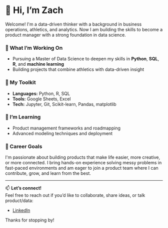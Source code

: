 # 👋 Hi, I’m Zach

Welcome! I'm a data-driven  thinker with a background in business operations, athletics, and analytics. Now I am building the skills to become a product manager with a strong foundation in data science.

### 🚀 What I’m Working On
- Pursuing a Master of Data Science to deepen my skills in **Python**, **SQL**, **R**, and **machine learning**
- Building projects that combine athletics with data-driven insight

### 🔧 My Toolkit
- **Languages:** Python, R, SQL
- **Tools:** Google Sheets, Excel
- **Tech:** Jupyter, Git, Scikit-learn, Pandas, matplotlib

### 🌱 I’m Learning
- Product management frameworks and roadmapping
- Advanced modeling techniques and deployment

### 🎯 Career Goals
I'm passionate about building products that make life easier, more creative, or more connected. I bring hands-on experience solving messy problems in fast-paced environments and am eager to join a product team where I can contribute, grow, and learn from the best.

---

📫 **Let’s connect!**  
Feel free to reach out if you’d like to collaborate, share ideas, or talk product/data:
- [LinkedIn](https://www.linkedin.com/in/zacharyhurley)

Thanks for stopping by!
